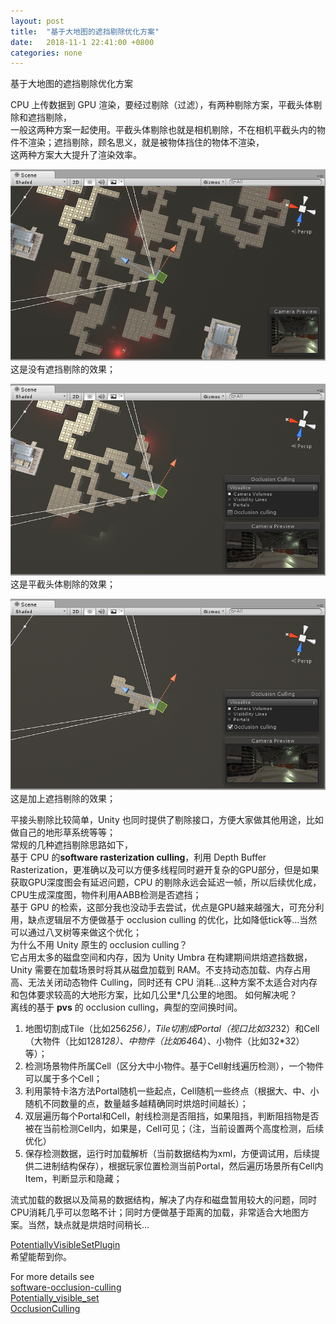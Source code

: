```yaml
---
layout: post
title:  "基于大地图的遮挡剔除优化方案"
date:   2018-11-1 22:41:00 +0800
categories: none
---
```


基于大地图的遮挡剔除优化方案

CPU 上传数据到 GPU 渲染，要经过剔除（过滤），有两种剔除方案，平截头体剔除和遮挡剔除，<br>
一般这两种方案一起使用。平截头体剔除也就是相机剔除，不在相机平截头内的物件不渲染；遮挡剔除，顾名思义，就是被物体挡住的物体不渲染，<br>
这两种方案大大提升了渲染效率。

![](/images/bigworld-oc1.png)
这是没有遮挡剔除的效果；<br>

![](/images/bigworld-oc2.png)
这是平截头体剔除的效果；<br>

![](/images/bigworld-oc3.png)
这是加上遮挡剔除的效果；<br>

平接头剔除比较简单，Unity 也同时提供了剔除接口，方便大家做其他用途，比如做自己的地形草系统等等；<br>
常规的几种遮挡剔除思路如下，<br>
基于 CPU 的**software rasterization culling**，利用 Depth Buffer Rasterization，更准确以及可以方便多线程同时避开复杂的GPU部分，但是如果获取GPU深度图会有延迟问题，CPU 的剔除永远会延迟一帧，所以后续优化成，CPU生成深度图，物件利用AABB检测是否遮挡；<br>
基于 GPU 的检索，这部分我也没动手去尝试，优点是GPU越来越强大，可充分利用，缺点逻辑层不方便做基于 occlusion culling 的优化，比如降低tick等…当然可以通过八叉树等来做这个优化；<br>
为什么不用 Unity 原生的 occlusion culling？<br>
它占用太多的磁盘空间和内存，因为 Unity Umbra 在构建期间烘焙遮挡数据，Unity 需要在加载场景时将其从磁盘加载到 RAM。不支持动态加载、内存占用高、无法关闭动态物件 Culling，同时还有 CPU 消耗…这种方案不太适合对内存和包体要求较高的大地形方案，比如几公里*几公里的地图。
如何解决呢？<br>
离线的基于 **pvs** 的 occlusion culling，典型的空间换时间。<br>

1. 地图切割成Tile（比如256*256），Tile切割成Portal（视口比如32*32）和Cell（大物件（比如128*128）、中物件（比如64*64）、小物件（比如32*32）等）；<br>
2. 检测场景物件所属Cell（区分大中小物件。基于Cell射线遍历检测），一个物件可以属于多个Cell；<br>
3. 利用蒙特卡洛方法Portal随机一些起点，Cell随机一些终点（根据大、中、小随机不同数量的点，数量越多越精确同时烘焙时间越长）；<br>
4. 双层遍历每个Portal和Cell，射线检测是否阻挡，如果阻挡，判断阻挡物是否被在当前检测Cell内，如果是，Cell可见；（注，当前设置两个高度检测，后续优化）<br>
5. 保存检测数据，运行时加载解析（当前数据结构为xml，方便调试用，后续提供二进制结构保存），根据玩家位置检测当前Portal，然后遍历场景所有Cell内Item，判断显示和隐藏；<br>

流式加载的数据以及简易的数据结构，解决了内存和磁盘暂用较大的问题，同时CPU消耗几乎可以忽略不计；同时方便做基于距离的加载，非常适合大地图方案。当然，缺点就是烘焙时间稍长...<br>

[PotentiallyVisibleSetPlugin](https://github.com/nashnie/PotentiallyVisibleSetPlugin)<br>
希望能帮到你。<br>

For more details see <br>
[software-occlusion-culling](https://software.intel.com/en-us/articles/software-occlusion-culling)<br>
[Potentially_visible_set](https://en.wikipedia.org/wiki/Potentially_visible_set)<br>
[OcclusionCulling](https://docs.unity3d.com/Manual/OcclusionCulling.html)<br>
